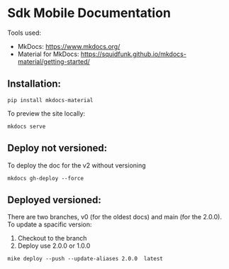 # Sdk Mobile Documentation

Tools used: 

- MkDocs: https://www.mkdocs.org/
- Material for MkDocs: https://squidfunk.github.io/mkdocs-material/getting-started/

## Installation: 

```
pip install mkdocs-material
```

To preview the site locally: 

```
mkdocs serve
```

## Deploy not versioned: 
To deploy the doc for the v2 without versioning 

```
mkdocs gh-deploy --force
```

## Deployed versioned: 
There are two branches, v0 (for the oldest docs) and main (for the 2.0.0).
To update a spacific version: 

1) Checkout to the branch
2) Deploy use 2.0.0 or 1.0.0
```
mike deploy --push --update-aliases 2.0.0  latest
```
